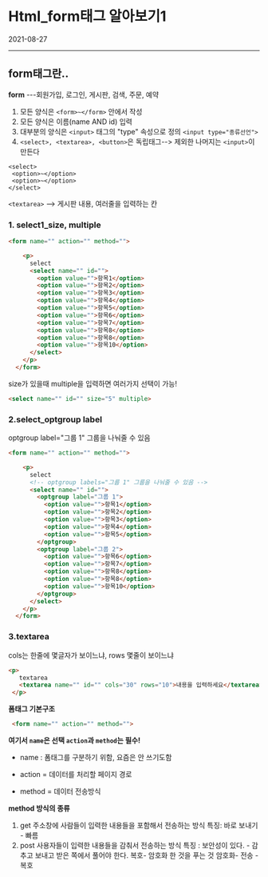 # Html_form태그 알아보기1
2021-08-27

<hr>

## form태그란..

**form** ---회원가입, 로그인, 게시판, 검색, 주문, 예약
1. 모든 양식은 `<form>~</form>` 안에서 작성
2. 모든 양식은 이름(name AND id) 입력
3. 대부분의 양식은 `<input>` 태그의 "type" 속성으로 정의
 `<input type="종류선언">`
 4. `<select>, <textarea>, <button>`은 독립태그--> 제외한 나머지는 `<input>`이 만든다 
 ```
 <select>
  <option>~</option>
  <option>~</option>
</select>
```
`<textarea>` --> 게시판 내용, 여러줄을 입력하는 칸


### 1. select1_size, multiple
```html
<form name="" action="" method="">

    <p>
      select
      <select name="" id="">
        <option value="">항목1</option>
        <option value="">항목2</option>
        <option value="">항목3</option>
        <option value="">항목4</option>
        <option value="">항목5</option>
        <option value="">항목6</option>
        <option value="">항목7</option>
        <option value="">항목8</option>
        <option value="">항목8</option>
        <option value="">항목10</option>
      </select>
    </p>
  </form>
```
size가 있을때 multiple을 입력하면 여러가지 선택이 가능!
```html
<select name="" id="" size="5" multiple>
```
### 2.select_optgroup label

optgroup label="그룹 1" 그룹을 나눠줄 수 있음

```html
<form name="" action="" method="">

    <p>
      select
      <!-- optgroup labels="그룹 1" 그룹을 나눠줄 수 있음 -->
      <select name="" id="">
        <optgroup label="그룹 1">
          <option value="">항목1</option>
          <option value="">항목2</option>
          <option value="">항목3</option>
          <option value="">항목4</option>
          <option value="">항목5</option>
        </optgroup>
        <optgroup label="그룹 2">
          <option value="">항목6</option>
          <option value="">항목7</option>
          <option value="">항목8</option>
          <option value="">항목8</option>
          <option value="">항목10</option>
        </optgroup>
      </select>
    </p>
  </form>
```

### 3.textarea

 cols는 한줄에 몇글자가 보이느냐, rows 몇줄이 보이느냐
 ```html
<p>
    textarea
    <textarea name="" id="" cols="30" rows="10">내용을 입력하세요</textarea>
  </p>
```

**폼태그 기본구조**

```html
 <form name="" action="" method="">
```
**여기서 `name`은 선택 `action`과 `method`는 필수!**
- name : 폼태그를 구분하기 위함, 요즘은 안 쓰기도함 

- action = 데이터를 처리할 페이지 경로 
- method = 데이터 전송방식

**method 방식의 종류**
1. get 주소창에 사람들이 입력한 내용들을 포함해서 전송하는 방식 
 특징: 바로 보내기 -  빠름
2. post 사용자들이 입력한 내용들을 감춰서 전송하는 방식
 특징 : 보안성이 있다. - 감추고 보내고 받은 쪽에서 풀어야 한다. 
 복호- 암호화 한 것을 푸는 것
 암호화- 전송 - 복호 



